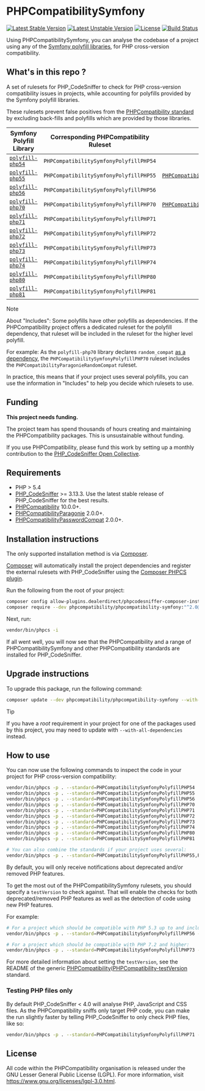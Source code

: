 # PHPCompatibilitySymfony

[![Latest Stable Version](https://img.shields.io/packagist/v/phpcompatibility/phpcompatibility-symfony?label=stable)][packagist]
[![Latest Unstable Version](https://img.shields.io/badge/unstable-dev--develop-e68718.svg?maxAge=2419200)][packagist]
[![License](https://img.shields.io/github/license/PHPCompatibility/PHPCompatibilitySymfony?color=00a7a7)](https://github.com/PHPCompatibility/PHPCompatibilitySymfony/blob/master/LICENSE)
[![Build Status](https://github.com/PHPCompatibility/PHPCompatibilitySymfony/actions/workflows/ci.yml/badge.svg?branch=master)](https://github.com/PHPCompatibility/PHPCompatibilitySymfony/actions/workflows/ci.yml)

Using PHPCompatibilitySymfony, you can analyse the codebase of a project using any of the [Symfony polyfill libraries], for PHP cross-version compatibility.


## What's in this repo ?

A set of rulesets for PHP_CodeSniffer to check for PHP cross-version compatibility issues in projects, while accounting for polyfills provided by the Symfony polyfill libraries.

These rulesets prevent false positives from the [PHPCompatibility standard][PHPCompatibility] by excluding back-fills and polyfills which are provided by those libraries.

| Symfony Polyfill Library | Corresponding PHPCompatibility Ruleset | Includes                                                             |
|--------------------------|----------------------------------------|----------------------------------------------------------------------|
| [`polyfill-php54`]       | `PHPCompatibilitySymfonyPolyfillPHP54` |                                                                      |
| [`polyfill-php55`]       | `PHPCompatibilitySymfonyPolyfillPHP55` | [`PHPCompatibilityPasswordCompat`][PHPCompatibilityPasswordCompat]   |
| [`polyfill-php56`]       | `PHPCompatibilitySymfonyPolyfillPHP56` |                                                                      |
| [`polyfill-php70`]       | `PHPCompatibilitySymfonyPolyfillPHP70` | [`PHPCompatibilityParagonieRandomCompat`][PHPCompatibilityParagonie] |
| [`polyfill-php71`]       | `PHPCompatibilitySymfonyPolyfillPHP71` |                                                                      |
| [`polyfill-php72`]       | `PHPCompatibilitySymfonyPolyfillPHP72` |                                                                      |
| [`polyfill-php73`]       | `PHPCompatibilitySymfonyPolyfillPHP73` |                                                                      |
| [`polyfill-php74`]       | `PHPCompatibilitySymfonyPolyfillPHP74` |                                                                      |
| [`polyfill-php80`]       | `PHPCompatibilitySymfonyPolyfillPHP80` |                                                                      |
| [`polyfill-php81`]       | `PHPCompatibilitySymfonyPolyfillPHP81` |                                                                      |

> [!NOTE]
> About "Includes":
> Some polyfills have other polyfills as dependencies. If the PHPCompatibility project offers a dedicated ruleset for the polyfill dependency, that ruleset will be included in the ruleset for the higher level polyfill.
>
> For example:
> As the `polyfill-php70` library declares `random_compat` [as a dependency](https://github.com/symfony/polyfill-php70/blob/master/composer.json), the `PHPCompatibilitySymfonyPolyfillPHP70` ruleset includes the `PHPCompatibilityParagonieRandomCompat` ruleset.
>
> In practice, this means that if your project uses several polyfills, you can use the information in "Includes" to help you decide which rulesets to use.


## Funding

**This project needs funding.**

The project team has spend thousands of hours creating and maintaining the PHPCompatibility packages. This is unsustainable without funding.

If you use PHPCompatibility, please fund this work by setting up a monthly contribution to the [PHP_CodeSniffer Open Collective].


## Requirements

* PHP > 5.4
* [PHP_CodeSniffer] >= 3.13.3.
    Use the latest stable release of PHP_CodeSniffer for the best results.
* [PHPCompatibility] 10.0.0+.
* [PHPCompatibilityParagonie] 2.0.0+.
* [PHPCompatibilityPasswordCompat] 2.0.0+.


## Installation instructions

The only supported installation method is via [Composer].

[Composer] will automatically install the project dependencies and register the external rulesets with PHP_CodeSniffer using the [Composer PHPCS plugin].

Run the following from the root of your project:
```bash
composer config allow-plugins.dealerdirect/phpcodesniffer-composer-installer true
composer require --dev phpcompatibility/phpcompatibility-symfony:"^2.0@dev"
```

Next, run:
```bash
vendor/bin/phpcs -i
```
If all went well, you will now see that the PHPCompatibility and a range of PHPCompatibilitySymfony and other PHPCompatibility standards are installed for PHP_CodeSniffer.


## Upgrade instructions

To upgrade this package, run the following command:
```bash
composer update --dev phpcompatibility/phpcompatibility-symfony --with-dependencies
```

> [!TIP]
> If you have a _root_ requirement in your project for one of the packages used by this project, you may need to update with `--with-all-dependencies` instead.

## How to use

You can now use the following commands to inspect the code in your project for PHP cross-version compatibility:
```bash
vendor/bin/phpcs -p . --standard=PHPCompatibilitySymfonyPolyfillPHP54
vendor/bin/phpcs -p . --standard=PHPCompatibilitySymfonyPolyfillPHP55
vendor/bin/phpcs -p . --standard=PHPCompatibilitySymfonyPolyfillPHP56
vendor/bin/phpcs -p . --standard=PHPCompatibilitySymfonyPolyfillPHP70
vendor/bin/phpcs -p . --standard=PHPCompatibilitySymfonyPolyfillPHP71
vendor/bin/phpcs -p . --standard=PHPCompatibilitySymfonyPolyfillPHP72
vendor/bin/phpcs -p . --standard=PHPCompatibilitySymfonyPolyfillPHP73
vendor/bin/phpcs -p . --standard=PHPCompatibilitySymfonyPolyfillPHP74
vendor/bin/phpcs -p . --standard=PHPCompatibilitySymfonyPolyfillPHP80
vendor/bin/phpcs -p . --standard=PHPCompatibilitySymfonyPolyfillPHP81

# You can also combine the standards if your project uses several:
vendor/bin/phpcs -p . --standard=PHPCompatibilitySymfonyPolyfillPHP55,PHPCompatibilitySymfonyPolyfillPHP70,PHPCompatibilitySymfonyPolyfillPHP73
```

By default, you will only receive notifications about deprecated and/or removed PHP features.

To get the most out of the PHPCompatibilitySymfony rulesets, you should specify a `testVersion` to check against. That will enable the checks for both deprecated/removed PHP features as well as the detection of code using new PHP features.

For example:
```bash
# For a project which should be compatible with PHP 5.3 up to and including PHP 7.0:
vendor/bin/phpcs -p . --standard=PHPCompatibilitySymfonyPolyfillPHP56 --runtime-set testVersion 5.3-7.0

# For a project which should be compatible with PHP 7.2 and higher:
vendor/bin/phpcs -p . --standard=PHPCompatibilitySymfonyPolyfillPHP73 --runtime-set testVersion 7.2-
```

For more detailed information about setting the `testVersion`, see the README of the generic [PHPCompatibility]([PHPCompatibility-testVersion] standard.


### Testing PHP files only

By default PHP_CodeSniffer < 4.0 will analyse PHP, JavaScript and CSS files. As the PHPCompatibility sniffs only target PHP code, you can make the run slightly faster by telling PHP_CodeSniffer to only check PHP files, like so:
```bash
vendor/bin/phpcs -p . --standard=PHPCompatibilitySymfonyPolyfillPHP71 --extensions=php --runtime-set testVersion 5.3-
```

## License

All code within the PHPCompatibility organisation is released under the GNU Lesser General Public License (LGPL). For more information, visit <https://www.gnu.org/licenses/lgpl-3.0.html>.


[packagist]:                       https://packagist.org/packages/phpcompatibility/phpcompatibility-symfony
[Composer]:                        https://getcomposer.org/
[Composer PHPCS plugin]:           https://github.com/PHPCSStandards/composer-installer/
[PHP_CodeSniffer]:                 https://github.com/PHPCSStandards/PHP_CodeSniffer
[PHP_CodeSniffer Open Collective]: https://opencollective.com/php_codesniffer
[PHPCompatibility]:                https://github.com/PHPCompatibility/PHPCompatibility
[PHPCompatibility-testVersion]:    https://github.com/PHPCompatibility/PHPCompatibility#sniffing-your-code-for-compatibility-with-specific-php-versions
[PHPCompatibilityParagonie]:       https://github.com/PHPCompatibility/PHPCompatibilityParagonie
[PHPCompatibilityPasswordCompat]:  https://github.com/PHPCompatibility/PHPCompatibilityPasswordCompat

[Symfony polyfill libraries]: https://github.com/symfony?utf8=?&q=polyfill
[`polyfill-php54`]:           https://github.com/symfony/polyfill-php54
[`polyfill-php55`]:           https://github.com/symfony/polyfill-php55
[`polyfill-php56`]:           https://github.com/symfony/polyfill-php56
[`polyfill-php70`]:           https://github.com/symfony/polyfill-php70
[`polyfill-php71`]:           https://github.com/symfony/polyfill-php71
[`polyfill-php72`]:           https://github.com/symfony/polyfill-php72
[`polyfill-php73`]:           https://github.com/symfony/polyfill-php73
[`polyfill-php74`]:           https://github.com/symfony/polyfill-php74
[`polyfill-php80`]:           https://github.com/symfony/polyfill-php80
[`polyfill-php81`]:           https://github.com/symfony/polyfill-php81
